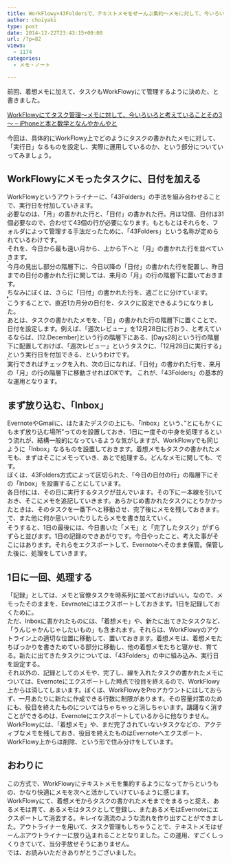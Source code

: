 ```yaml
---
title: WorkFlowy×43Foldersで、テキストメモをぜーんぶ集約～メモに対して、今いろいろと考えていることその4～
author: choiyaki
type: post
date: 2014-12-22T23:43:15+00:00
url: /?p=82
views:
  - 1174
categories:
  - メモ・ノート

---
```

前回、着想メモに加えて、タスクもWorkFlowyにて管理するように決めた、と書きました。

[WorkFlowyにてタスク管理～メモに対して、今いろいろと考えていることその3～ &#8211; iPhoneと本と数学となんやかんやと][1]

今回は、具体的にWorkFlowy上でどのようにタスクの書かれたメモに対して、「実行日」なるものを設定し、実際に運用しているのか、という部分についていってみましょう。

## WorkFlowyにメモったタスクに、日付を加える

WorkFlowyというアウトライナーに、「43Folders」の手法を組み合わせることで、実行日を付加していきます。  
必要なのは、「月」の書かれた行と、「日付」の書かれた行。月は12個、日付は31個必要なので、合わせて43個の行が必要になります。もともとはそれらを、フォルダによって管理する手法だったために、「43Folders」という名称が定められているわけです。  
それを、今日から最も遠い月から、上から下へと「月」の書かれた行を並べていきます。  
<a href="https://www.flickr.com/photos/57988299@N08/16072217521" target="_blank" rel="nofollow"><img src="https://i1.wp.com/farm8.static.flickr.com/7481/16072217521_5f659d4b36.jpg?w=660" alt="" title="スクリーンショット 2014-12-21 14.46.49 by choiyaki, on Flickr" style="border: 1px solid black;" data-recalc-dims="1" /></a>  
今月の見出し部分の階層下に、今日以降の「日付」の書かれた行を配置し、昨日までの日付の書かれた行に関しては、来月の「月」の行の階層下に置いておきます。  
ちなみにぼくは、さらに「日付」の書かれた行を、週ごとに分けています。  
<a href="https://www.flickr.com/photos/57988299@N08/16072217721" target="_blank" rel="nofollow"><img src="https://i2.wp.com/farm9.static.flickr.com/8672/16072217721_582c77c37d.jpg?w=660" alt="" title="スクリーンショット 2014-12-21 14.47.15 by choiyaki, on Flickr" style="border: 1px solid black;" data-recalc-dims="1" /></a>  
<a href="https://www.flickr.com/photos/57988299@N08/16074146135" target="_blank" rel="nofollow"><img src="https://i1.wp.com/farm8.static.flickr.com/7557/16074146135_bcaca9c4c1.jpg?w=660" alt="" title="スクリーンショット 2014-12-21 14.47.37 by choiyaki, on Flickr" style="border: 1px solid black;" data-recalc-dims="1" /></a>  
こうすることで、直近1カ月分の日付を、タスクに設定できるようになりました。  
あとは、タスクの書かれたメモを、「日」の書かれた行の階層下に置くことで、日付を設定します。例えば、「週次レビュー」を12月28日に行おう、と考えているならば、[12.December]という行の階層下にある、[Days28]という行の階層下に配置しておけば、「週次レビュー」というタスクに、「12月28日に実行する」という実行日を付加できる、というわけです。  
<a href="https://www.flickr.com/photos/57988299@N08/15886865700" target="_blank" rel="nofollow"><img src="https://i1.wp.com/farm9.static.flickr.com/8598/15886865700_9749bb0c5c.jpg?w=660" alt="" title="スクリーンショット 2014-12-21 14.48.03 by choiyaki, on Flickr" style="border: 1px solid black;" data-recalc-dims="1" /></a>  
実行できればチェックを入れ、次の日になれば、「日付」の書かれた行を、来月の「月」の行の階層下に移動させればOKです。 これが、「43Folders」の基本的な運用となります。

## まず放り込む、「Inbox」

EvernoteやGmailに、はたまたデスクの上にも、「Inbox」という、”とにもかくにもまず放り込む場所”ってのを設置しておき、1日に一度その中身を処理するという流れが、結構一般的になっているような気がしますが、WorkFlowyでも同じように「Inbox」なるものを設置しておきます。着想メモもタスクの書かれたメモも、まずはそこにメモっていき、あとで処理する。どんなメモに関しても、です。  
ぼくは、43Folders方式によって区切られた、「今日の日付の行」の階層下にその「Inbox」を設置することにしています。  
各日付には、その日に実行するタスクが並んでいます。その下に一本線を引いておき、そこにメモを追記していきます。あらかじめ書かれたタスクにとりかかったときは、そのタスクを一番下へと移動させ、完了後にメモを残しておきます。で、また他に何か思いついたりしたらメモを書き加えていく。  
<a href="https://www.flickr.com/photos/57988299@N08/16085905705" target="_blank" rel="nofollow"><img src="https://i1.wp.com/farm8.static.flickr.com/7514/16085905705_ac2d24b8aa.jpg?w=660" alt="" title="スクリーンショット 2014-12-23 17.20.34 by choiyaki, on Flickr" style="border: 1px solid black;" data-recalc-dims="1" /></a>  
そうすると、1日の最後には、今日書いた「メモ」と「完了したタスク」がずらずらと並びます。1日の記録のできあがりです。今日やったこと、考えた事がそこにはあります。それらをエクスポートして、Evernoteへそのまま保管。保管した後に、処理をしていきます。

## 1日に一回、処理する

「記録」としては、メモと官僚タスクを時系列に並べておけばいい。なので、メモったそのままを、Eevrnoteにはエクスポートしておきます。1日を記録しておくために。  
ただ、Inboxに書かれたものには、「着想メモ」や、新たに出てきたタスクなど、「うんじゃかんじゃしたいもの」も含まれます。それらは、WorkFlowyのアウトライン上の適切な位置に移動して、置いておきます。着想メモは、着想メモたちばっかりを書きためている部分に移動し、他の着想メモたちと寝かせ、育てる。新たに出てきたタスクについては、「43Folders」の中に組み込み、実行日を設定する。  
それ以外の、記録としてのメモや、完了し、線を入れたタスクの書かれたメモについては、Evernoteにエクスポートした時点で役目を終えるので、WorkFlowy上からは消してしまいます。ぼくは、WorkFlowyをProアカウントにはしておらず、一月あたりに新たに作成できる行数に制限があります。その容量対策のためにも、役目を終えたものについてはちゃちゃっと消しちゃいます。躊躇なく消すことができるのは、Evernoteにエクスポートしているからに他なりません。  
WorkFlowyには、「着想メモ」や、まだ完了されていないタスクなどの、アクティブなメモを残しておき、役目を終えたものはEvernoteへエクスポート、WorkFlowy上からは削除、という形で住み分けをしています。

## おわりに

この方式で、WorkFlowyにテキストメモを集約するようになってからというもの、かなり快適にメモを次へと活かしていけているように感じます。WorkFlowyにて、着想メモからタスクの書かれたメモまでをまるっと捉え、あるメモは育て、あるメモはタスクとして登録し、またあるメモはEvernoteにエクスポートして消去する。キレイな清流のような流れを作り出すことができました。アウトライナーを用いて、タスク管理もしちゃうことで、テキストメモはぜーんぶアウトライナーに放り込まれることとなりました。この運用、すごくしっくりきていて、当分手放せそうにありません。  
では、お読みいただきありがとうございました。

 [1]: https://choiyaki.com/?p=82 "WorkFlowyにてタスク管理～メモに対して、今いろいろと考えていることその3～ - iPhoneと本と数学となんやかんやと"